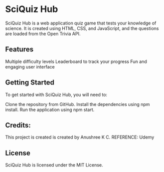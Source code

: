 # SciQuiz Hub
SciQuiz Hub is a web application quiz game that tests your knowledge of science. It is created using HTML, CSS, and JavaScript, and the questions are loaded from the Open Trivia API.

## Features
Multiple difficulty levels
Leaderboard to track your progress
Fun and engaging user interface
## Getting Started
To get started with SciQuiz Hub, you will need to:

Clone the repository from GitHub.
Install the dependencies using npm install.
Run the application using npm start.
## Credits:
This project is created is created by Anushree K C.
REFERENCE:
Udemy

## License
SciQuiz Hub is licensed under the MIT License.
